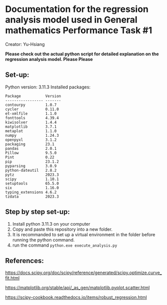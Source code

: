 # Documentation for the regression analysis model used in General mathematics Performance Task #1

Creator: Yu-Hsiang

**Please check out the actual python script for detailed explanation on the regression analysis model. Please Please**
## Set-up:
Python version: 3.11.3
Installed packages:
```
Package           Version
----------------- -------
contourpy         1.0.7
cycler            0.11.0
et-xmlfile        1.1.0
fonttools         4.39.4
kiwisolver        1.4.4
matplotlib        3.7.1
metaplot          1.1.0
numpy             1.24.3
openpyxl          3.1.2
packaging         23.1
pandas            2.0.1
Pillow            9.5.0
Pint              0.22
pip               23.1.2
pyparsing         3.0.9
python-dateutil   2.8.2
pytz              2023.3
scipy             1.10.1
setuptools        65.5.0
six               1.16.0
typing_extensions 4.6.2
tzdata            2023.3
```

## Step by step set-up:
1. Install python 3.11.3 on your computer
2. Copy and paste this repository into a new folder.
3. It is recommanded to set up a virtual environment in the folder before running the python command.
4. run the command ```python.exe execute_analysis.py```

## References:
https://docs.scipy.org/doc/scipy/reference/generated/scipy.optimize.curve_fit.html

https://matplotlib.org/stable/api/_as_gen/matplotlib.pyplot.scatter.html

https://scipy-cookbook.readthedocs.io/items/robust_regression.html
